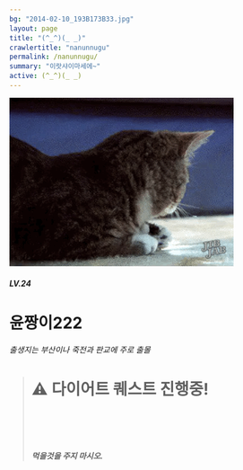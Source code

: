 ```yaml
---
bg: "2014-02-10_193B173B33.jpg"
layout: page
title: "(^_^)(_ _)"
crawlertitle: "nanunnugu"
permalink: /nanunnugu/
summary: "이랏샤이마세에~"
active: (^_^)(_ _)
---
```



![크아앙 이미지](/assets/images/KakaoTalk_Photo_2017-08-12-15-36-54.gif)

##### LV.24 
# 윤짱이222 
###### 출생지는 부산이나 죽전과 판교에 주로 출몰 





<blockquote>
  <p> <h1> ⚠️ 다이어트 퀘스트 진행중! <p>
  <h5> <space> 먹을것을 주지 마시오.
